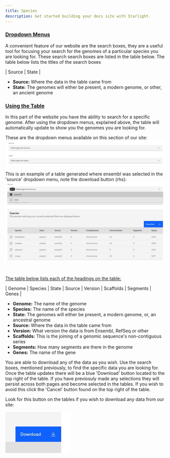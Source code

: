 ```yaml
---
title: Species 
description: Get started building your docs site with Starlight.
---
```


### <u>Dropdown Menus </u>

A convenient feature of our website are the search boxes, they are a useful tool for focusing your search for the genomes of a particular species you are looking for. These search search boxes are listed in the table below. The table below lists the titles of the search boxes

| Source | State |

<ul>
<li><b>Source:</b> Where the data in the table came from</li>
<li><b>State:</b> The genomes will either be present, a modern genome, or other, an ancient genome
</ul>


### <u>Using the Table </u>

In this part of the website you have the ability to search for a specific genome. After using the dropdown menus, explained above, the table will automatically update to show you the genomes you are looking for.

These are the dropdown menus available on this section of our site:
 ![](../../../assets/species_dropmenu.jpg)

 This is an example of a table generated where ensembl was selected in the 'source' dropdown menu, note the download button (rhs):
 ![](../../../assets/species_table.jpg)

 <br>
 
 <u>The table below lists each of the headings on the table:</u>


| Genome | Species | State | Source | Version | Scaffolds | Segments | Genes |

<ul>
<li><b>Genome:</b> The name of the genome
<li><b>Species:</b> The name of the species
<li><b>State:</b> The genomes will either be present, a modern genome, or, an ancestral genome
<li><b>Source:</b> Where the data in the table came from
<li><b>Version:</b> What version the data is from Ensembl, RefSeq or other
<li><b>Scaffolds:</b> This is the joining of a genomic sequence's non-contiguous series
<li><b>Segments:</b>  How many segments are there in the genome
<li><b>Genes:</b> The name of the gene
</ul>

You are able to download any of the data as you wish. Use the search boxes, mentioned previously, to find the specific data you are looking for. Once the table updates there will be a blue 'Download' button located to the top right of the table. If you have previosuly made any selections they will persist across both pages and become selected in the tables. If you wish to avoid this click the 'Cancel' button found on the top right of the table.

Look for this button on the tables if you wish to download any data from our site:

 ![](../../../assets/download.jpg)
